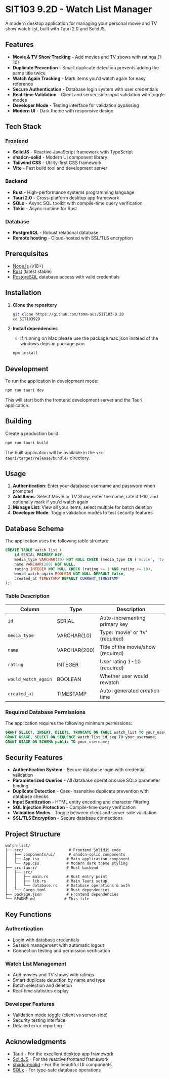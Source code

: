 # SIT103 9.2D - Watch List Manager

A modern desktop application for managing your personal movie and TV show watch list, built with Tauri 2.0 and SolidJS.

## Features

- **Movie & TV Show Tracking** - Add movies and TV shows with ratings (1-10)
- **Duplicate Prevention** - Smart duplicate detection prevents adding the same title twice
- **Watch Again Tracking** - Mark items you'd watch again for easy reference
- **Secure Authentication** - Database login system with user credentials
- **Real-time Validation** - Client and server-side input validation with toggle modes
- **Developer Mode** - Testing interface for validation bypassing
- **Modern UI** - Dark theme with responsive design

## Tech Stack

### Frontend
- **SolidJS** - Reactive JavaScript framework with TypeScript
- **shadcn-solid** - Modern UI component library
- **Tailwind CSS** - Utility-first CSS framework
- **Vite** - Fast build tool and development server

### Backend
- **Rust** - High-performance systems programming language
- **Tauri 2.0** - Cross-platform desktop app framework
- **SQLx** - Async SQL toolkit with compile-time query verification
- **Tokio** - Async runtime for Rust

### Database
- **PostgreSQL** - Robust relational database
- **Remote hosting** - Cloud-hosted with SSL/TLS encryption

## Prerequisites

- [Node.js](https://nodejs.org/) (v18+)
- [Rust](https://rustup.rs/) (latest stable)
- [PostgreSQL](https://www.postgresql.org/) database access with valid credentials

## Installation

1. **Clone the repository**
   ```bash
   git clone https://github.com/tomm-aus/SIT103-9.2D
   cd SIT10392D
   ```

2. **Install dependencies**
   - If running on Mac please use the package.mac.json instead of the windows deps in package.json
   ```bash
   npm install
   ```

## Development

To run the application in development mode:

```bash
npm run tauri dev
```

This will start both the frontend development server and the Tauri application.

## Building

Create a production build:

```bash
npm run tauri build
```

The built application will be available in the `src-tauri/target/release/bundle/` directory.

## Usage

1. **Authentication**: Enter your database username and password when prompted
2. **Add Items**: Select Movie or TV Show, enter the name, rate it 1-10, and optionally mark if you'd watch again
3. **Manage List**: View all your items, select multiple for batch deletion
4. **Developer Mode**: Toggle validation modes to test security features

## Database Schema

The application uses the following table structure:

```sql
CREATE TABLE watch_list (
    id SERIAL PRIMARY KEY,
    media_type VARCHAR(10) NOT NULL CHECK (media_type IN ('movie', 'tv')),
    name VARCHAR(200) NOT NULL,
    rating INTEGER NOT NULL CHECK (rating >= 1 AND rating <= 10),
    would_watch_again BOOLEAN NOT NULL DEFAULT false,
    created_at TIMESTAMP DEFAULT CURRENT_TIMESTAMP
);
```

### Table Description

| Column | Type | Description |
|--------|------|-------------|
| `id` | SERIAL | Auto-incrementing primary key |
| `media_type` | VARCHAR(10) | Type: 'movie' or 'tv' (required) |
| `name` | VARCHAR(200) | Title of the movie/show (required) |
| `rating` | INTEGER | User rating 1-10 (required) |
| `would_watch_again` | BOOLEAN | Whether user would rewatch |
| `created_at` | TIMESTAMP | Auto-generated creation time |

### Required Database Permissions

The application requires the following minimum permissions:
```sql
GRANT SELECT, INSERT, DELETE, TRUNCATE ON TABLE watch_list TO your_username;
GRANT USAGE, SELECT ON SEQUENCE watch_list_id_seq TO your_username;
GRANT USAGE ON SCHEMA public TO your_username;
```

## Security Features

- **Authentication System** - Secure database login with credential validation
- **Parameterized Queries** - All database operations use SQLx parameter binding
- **Duplicate Detection** - Case-insensitive duplicate prevention with database checks
- **Input Sanitization** - HTML entity encoding and character filtering
- **SQL Injection Protection** - Compile-time query verification
- **Validation Modes** - Toggle between client and server-side validation
- **SSL/TLS Encryption** - Secure database connections

## Project Structure

```
watch-list/
├── src/                    # Frontend SolidJS code
│   ├── components/ui/      # shadcn-solid components
│   ├── App.tsx            # Main application component
│   └── App.css            # Modern dark theme styling
├── src-tauri/             # Rust backend
│   ├── src/
│   │   ├── main.rs        # Rust entry point
│   │   ├── lib.rs         # Main Tauri setup
│   │   └── database.rs    # Database operations & auth
│   └── Cargo.toml         # Rust dependencies
├── package.json           # Frontend dependencies
└── README.md             # This file
```

## Key Functions

### Authentication
- Login with database credentials
- Session management with automatic logout
- Connection testing and permission verification

### Watch List Management
- Add movies and TV shows with ratings
- Smart duplicate detection by name and type
- Batch selection and deletion
- Real-time statistics display

### Developer Features
- Validation mode toggle (client vs server-side)
- Security testing interface
- Detailed error reporting

## Acknowledgments

- [Tauri](https://tauri.app/) - For the excellent desktop app framework
- [SolidJS](https://www.solidjs.com/) - For the reactive frontend framework
- [shadcn-solid](https://shadcn-solid.com/) - For the beautiful UI components
- [SQLx](https://github.com/launchbadge/sqlx) - For type-safe database operations